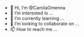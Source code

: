 - 👋 Hi, I’m @CamilaOmenna
- 👀 I’m interested in ...
- 🌱 I’m currently learning ...
- 💞️ I’m looking to collaborate on ...
- 📫 How to reach me ...

<!---
CamilaOmenna/CamilaOmenna is a ✨ special ✨ repository because its `README.md` (this file) appears on your GitHub profile.
You can click the Preview link to take a look at your changes.
--->
